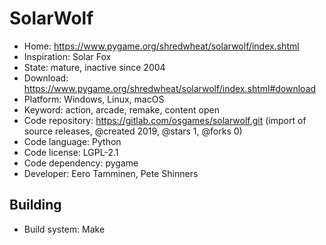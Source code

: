 # SolarWolf

- Home: https://www.pygame.org/shredwheat/solarwolf/index.shtml
- Inspiration: Solar Fox
- State: mature, inactive since 2004
- Download: https://www.pygame.org/shredwheat/solarwolf/index.shtml#download
- Platform: Windows, Linux, macOS
- Keyword: action, arcade, remake, content open
- Code repository: https://gitlab.com/osgames/solarwolf.git (import of source releases, @created 2019, @stars 1, @forks 0)
- Code language: Python
- Code license: LGPL-2.1
- Code dependency: pygame
- Developer: Eero Tamminen, Pete Shinners

## Building

- Build system: Make
